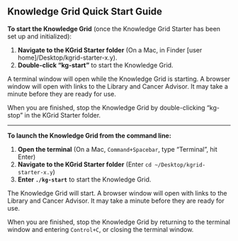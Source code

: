 ## Knowledge Grid Quick Start Guide

**To start the Knowledge Grid** (once the Knowledge Grid Starter has been set up and initialized):
1.	**Navigate to the KGrid Starter folder** (On a Mac, in Finder [user home]/Desktop/kgrid-starter-x.y).
2.	**Double-click “kg-start”** to start the Knowledge Grid.

A terminal window will open while the Knowledge Grid is starting. A browser window will open with links to the Library and Cancer Advisor. It may take a minute before they are ready for use.

When you are finished, stop the Knowledge Grid by double-clicking “kg-stop” in the KGrid Starter folder.

---
**To launch the Knowledge Grid from the command line:**
1.	**Open the terminal** (On a Mac, `Command+Spacebar`, type “Terminal”, hit Enter)
2.	**Navigate to the KGrid Starter folder** (Enter `cd ~/Desktop/kgrid-starter-x.y`)
3.	**Enter `./kg-start`** to start the Knowledge Grid.

The Knowledge Grid will start. A browser window will open with links to the Library and Cancer Advisor. It may take a minute before they are ready for use.

When you are finished, stop the Knowledge Grid by returning to the terminal window and entering `Control+C`, or closing the terminal window.

